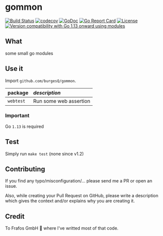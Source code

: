 # gommon

[![Build Status](https://github.com/burgesQ/gommon/workflows/GoTest/badge.svg)](https://github.com/burgesQ/gommon/actions?query=workflow%3AGoTest)
[![codecov](https://codecov.io/gh/burgesQ/gommon/branch/master/graph/badge.svg)](https://codecov.io/gh/burgesQ/gommon)
[![GoDoc](http://img.shields.io/badge/go-documentation-blue.svg?style=flat-square)](http://godoc.org/github.com/burgesQ/gommon)
[![Go Report Card](https://goreportcard.com/badge/github.com/burgesQ/gommon?style=flat-square)](https://goreportcard.com/report/github.com/burgesQ/gommon)
[![License](http://img.shields.io/badge/license-mit-blue.svg?style=flat-square)](https://raw.githubusercontent.com/burgesQ/gommon/master/LICENSE)
[![Version compatibility with Go 1.13 onward using modules](https://img.shields.io/badge/compatible%20with-go1.13+-5272b4.svg)](https://github.com/burgesQ/gommon#run)

## What

some small go modules

## Use it

Import `github.com/burgesQ/gommon`.

| **package** | *description*          |
| :-          | :-                     |
| `webtest`   | Run some web assertion |

### Important

Go `1.13` is required

## Test

Simply run `make test` (none since v1.2)

## Contributing

If you find any typo/misconfiguration/... please send me a PR or open an issue.

Also, while creating your Pull Request on GitHub, please write a description which gives the context and/or explains why you are creating it.

## Credit

To Frafos GmbH :tada: where I've writted most of that code.
